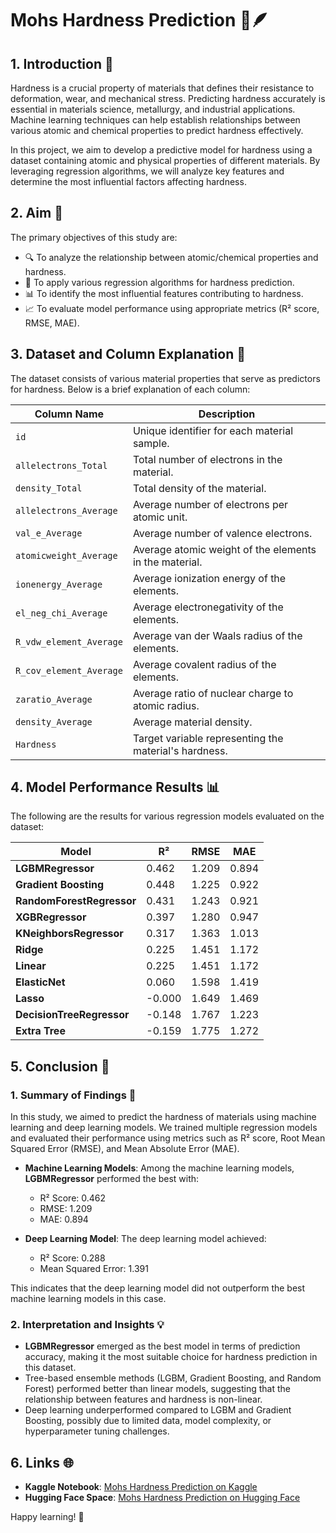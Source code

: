 # Mohs Hardness Prediction 🔬🪶

## 1. Introduction 📖

Hardness is a crucial property of materials that defines their resistance to deformation, wear, and mechanical stress. Predicting hardness accurately is essential in materials science, metallurgy, and industrial applications. Machine learning techniques can help establish relationships between various atomic and chemical properties to predict hardness effectively.

In this project, we aim to develop a predictive model for hardness using a dataset containing atomic and physical properties of different materials. By leveraging regression algorithms, we will analyze key features and determine the most influential factors affecting hardness.

## 2. Aim 🎯

The primary objectives of this study are:

- 🔍 To analyze the relationship between atomic/chemical properties and hardness.
- 🤖 To apply various regression algorithms for hardness prediction.
- 📊 To identify the most influential features contributing to hardness.
- 📈 To evaluate model performance using appropriate metrics (R² score, RMSE, MAE).

## 3. Dataset and Column Explanation 🧪

The dataset consists of various material properties that serve as predictors for hardness. Below is a brief explanation of each column:

| Column Name                    | Description                                                                 |
|---------------------------------|-----------------------------------------------------------------------------|
| `id`                            | Unique identifier for each material sample.                                 |
| `allelectrons_Total`            | Total number of electrons in the material.                                  |
| `density_Total`                 | Total density of the material.                                              |
| `allelectrons_Average`          | Average number of electrons per atomic unit.                                |
| `val_e_Average`                 | Average number of valence electrons.                                        |
| `atomicweight_Average`          | Average atomic weight of the elements in the material.                      |
| `ionenergy_Average`             | Average ionization energy of the elements.                                  |
| `el_neg_chi_Average`            | Average electronegativity of the elements.                                  |
| `R_vdw_element_Average`         | Average van der Waals radius of the elements.                              |
| `R_cov_element_Average`         | Average covalent radius of the elements.                                   |
| `zaratio_Average`               | Average ratio of nuclear charge to atomic radius.                           |
| `density_Average`               | Average material density.                                                  |
| `Hardness`                      | Target variable representing the material's hardness.                       |

## 4. Model Performance Results 📊

The following are the results for various regression models evaluated on the dataset:

| Model                      | R²      | RMSE    | MAE     |
|----------------------------|---------|---------|---------|
| **LGBMRegressor**           | 0.462   | 1.209   | 0.894   |
| **Gradient Boosting**      | 0.448   | 1.225   | 0.922   |
| **RandomForestRegressor**  | 0.431   | 1.243   | 0.921   |
| **XGBRegressor**           | 0.397   | 1.280   | 0.947   |
| **KNeighborsRegressor**    | 0.317   | 1.363   | 1.013   |
| **Ridge**                  | 0.225   | 1.451   | 1.172   |
| **Linear**                 | 0.225   | 1.451   | 1.172   |
| **ElasticNet**             | 0.060   | 1.598   | 1.419   |
| **Lasso**                  | -0.000  | 1.649   | 1.469   |
| **DecisionTreeRegressor**  | -0.148  | 1.767   | 1.223   |
| **Extra Tree**             | -0.159  | 1.775   | 1.272   |

## 5. Conclusion 📝

### 1. Summary of Findings 📑

In this study, we aimed to predict the hardness of materials using machine learning and deep learning models. We trained multiple regression models and evaluated their performance using metrics such as R² score, Root Mean Squared Error (RMSE), and Mean Absolute Error (MAE).

- **Machine Learning Models**: Among the machine learning models, **LGBMRegressor** performed the best with:
  - R² Score: 0.462
  - RMSE: 1.209
  - MAE: 0.894

- **Deep Learning Model**: The deep learning model achieved:
  - R² Score: 0.288
  - Mean Squared Error: 1.391

This indicates that the deep learning model did not outperform the best machine learning models in this case.

### 2. Interpretation and Insights 💡

- **LGBMRegressor** emerged as the best model in terms of prediction accuracy, making it the most suitable choice for hardness prediction in this dataset.
- Tree-based ensemble methods (LGBM, Gradient Boosting, and Random Forest) performed better than linear models, suggesting that the relationship between features and hardness is non-linear.
- Deep learning underperformed compared to LGBM and Gradient Boosting, possibly due to limited data, model complexity, or hyperparameter tuning challenges.

## 6. Links 🌐

- **Kaggle Notebook**: [Mohs Hardness Prediction on Kaggle](https://www.kaggle.com/code/senasudemir/mohs-hardness-prediction?scriptVersionId=222815106)
- **Hugging Face Space**: [Mohs Hardness Prediction on Hugging Face](https://huggingface.co/spaces/Senasu/Mohs_Hardness_Prediction)

Happy learning! 🚀

